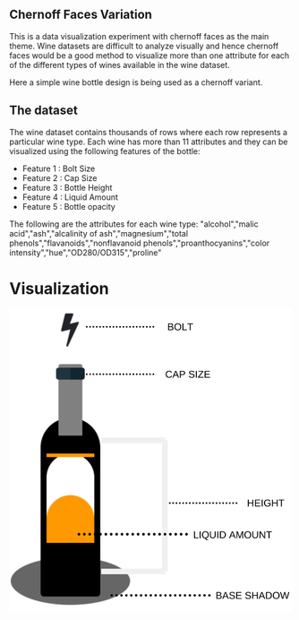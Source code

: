 ## Chernoff Faces Variation 

This is a data visualization experiment with chernoff faces as the main theme. 
Wine datasets are difficult to analyze visually and hence chernoff faces would be a good method to visualize more than one attribute for each of the different types of wines available in the wine dataset. 

Here a simple wine bottle design is being used as a chernoff variant. 

## The dataset
The wine dataset contains thousands of rows where each row represents a particular wine type. Each wine has more than 11 attributes and they can be visualized using the following features of the bottle:

- Feature 1 : Bolt Size
- Feature 2 : Cap Size
- Feature 3 : Bottle Height
- Feature 4 : Liquid Amount
- Feature 5 : Bottle opacity

The following are the attributes for each wine type:
"alcohol","malic acid","ash","alcalinity of ash","magnesium","total phenols","flavanoids","nonflavanoid phenols","proanthocyanins","color intensity","hue","OD280/OD315","proline"

# Visualization

![legend](https://github.com/udaypb/Chernoff-faces-data-visualization-/blob/master/LEGEND.png)

